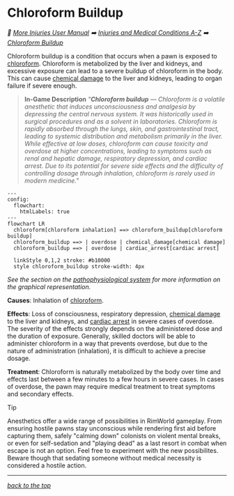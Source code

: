 # Chloroform Buildup

<!-- @generate_breadcrumb_trail {"template": "_:file_folder: {0}_", "connector": " :arrow_right: "} -->
_:file_folder: [More Injuries User Manual](/docs/wiki/README.md) :arrow_right: [Injuries and Medical Conditions A-Z](/docs/wiki/injuries/README.md) :arrow_right: [Chloroform Buildup](/docs/wiki/injuries/chloroform-buildup.md)_
<!-- @end_generated_block -->

Chloroform buildup is a condition that occurs when a pawn is exposed to [chloroform](/docs/wiki/medical-devices.md#chloroform-soaked-cloth). Chloroform is metabolized by the liver and kidneys, and excessive exposure can lead to a severe buildup of chloroform in the body. This can cause [chemical damage](/docs/wiki/injuries/chemical-damage.md#chemical-damage) to the liver and kidneys, leading to organ failure if severe enough.

> **In-Game Description**
> _"**Chloroform buildup** &mdash; Chloroform is a volatile anesthetic that induces unconsciousness and analgesia by depressing the central nervous system. It was historically used in surgical procedures and as a solvent in laboratories. Chloroform is rapidly absorbed through the lungs, skin, and gastrointestinal tract, leading to systemic distribution and metabolism primarily in the liver.  
> While effective at low doses, chloroform can cause toxicity and overdose at higher concentrations, leading to symptoms such as renal and hepatic damage, respiratory depression, and cardiac arrest. Due to its potential for severe side effects and the difficulty of controlling dosage through inhalation, chloroform is rarely used in modern medicine."_

```mermaid
---
config:
  flowchart:
    htmlLabels: true
---
flowchart LR
  chloroform[chloroform inhalation] ==> chloroform_buildup[chloroform buildup]
  chloroform_buildup ==> | overdose | chemical_damage[chemical damage]
  chloroform_buildup ==> | overdose | cardiac_arrest[cardiac arrest]

  linkStyle 0,1,2 stroke: #b10000
  style chloroform_buildup stroke-width: 4px
```

*See the section on the [pathophysiological system](/docs/wiki/pathophysiological-system.md#pathophysiological-system) for more information on the graphical representation.*

**Causes**: Inhalation of [chloroform](/docs/wiki/medical-devices.md#chloroform-soaked-cloth).

**Effects**: Loss of consciousness, respiratory depression, [chemical damage](/docs/wiki/injuries/chemical-damage.md#chemical-damage) to the liver and kidneys, and [cardiac arrest](/docs/wiki/injuries/cardiac-arrest.md#cardiac-arrest) in severe cases of overdose. The severity of the effects strongly depends on the administered dose and the duration of exposure. Generally, skilled doctors will be able to administer chloroform in a way that prevents overdose, but due to the nature of administration (inhalation), it is difficult to achieve a precise dosage.

**Treatment**: Chloroform is naturally metabolized by the body over time and effects last between a few minutes to a few hours in severe cases. In cases of overdose, the pawn may require medical treatment to treat symptoms and secondary effects.

> [!TIP]
> Anesthetics offer a wide range of possibilities in RimWorld gameplay. From ensuring hostile pawns stay unconscious while rendering first aid before capturing them, safely "calming down" colonists on violent mental breaks, or even for self-sedation and "playing dead" as a last resort in combat when escape is not an option. Feel free to experiment with the new possibilites. Beware though that sedating someone without medical necessity is considered a hostile action.

<!-- @generate_link_to_top {"template": "---\n_[back to the top]({1})_"} -->
---
_[back to the top](#chloroform-buildup)_
<!-- @end_generated_block -->
